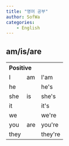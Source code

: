 ```yaml
---
title: "영어 공부"
author: SofWa
categories:
    - English
---
```

## am/is/are

<table>
	<tr>
    	<th colspan="3" style="text-align: left">Positive</th>
    </tr>
    <tr>
    	<td>I</td>
        <td>am</td>
        <td>I'am</td>
    </tr>
    <tr>
    	<td>he</td>
        <td rowspan="3">is</td>
        <td>he's</td>
    </tr>
    <tr>
    	<td>she</td>
        <td>she's</td>
    </tr>
    <tr>
    	<td>it</td>
        <td>it's</td>
    </tr>
    <tr>
    	<td>we</td>
        <td rowspan="3">are</td>
        <td>we're</td>
    </tr>
    <tr>
    	<td>you</td>
        <td>you're</td>
    </tr>
    <tr>
    	<td>they</td>
        <td>they're</td>
    </tr>
</table>